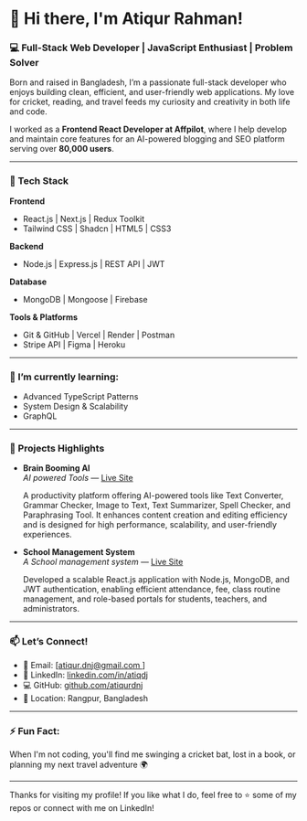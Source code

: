 <div class="markdown-heading" dir="auto">
<h1 class="heading-element" dir="auto">👋 Hi there, I'm Atiqur Rahman!</h1>
<a id="user-content--hi-there-im-salman-sadik-siddiquee" class="anchor" href="https://github.com/salsadsid#-hi-there-im-salman-sadik-siddiquee"></a></div>
<div class="markdown-heading" dir="auto">
<h3 class="heading-element" dir="auto">💻 Full-Stack Web Developer | JavaScript Enthusiast | Problem Solver</h3>
<a id="user-content--full-stack-web-developer--javascript-enthusiast--problem-solver" class="anchor" href="https://github.com/salsadsid#-full-stack-web-developer--javascript-enthusiast--problem-solver"></a></div>
<p dir="auto">Born and raised in Bangladesh, I&rsquo;m a passionate full-stack developer who enjoys building clean, efficient, and user-friendly web applications. My love for cricket, reading, and travel feeds my curiosity and creativity in both life and code.</p>
<p dir="auto">I worked as a&nbsp;<strong>Frontend React Developer at Affpilot</strong>, where I help develop and maintain core features for an AI-powered blogging and SEO platform serving over&nbsp;<strong>80,000 users</strong>.</p>
<hr />
<div class="markdown-heading" dir="auto">
<h3 class="heading-element" dir="auto">🔧 Tech Stack</h3>
<a id="user-content--tech-stack" class="anchor" href="https://github.com/atiqdj#-tech-stack"></a></div>
<p dir="auto"><strong>Frontend</strong></p>
<ul dir="auto">
<li>React.js | Next.js | Redux Toolkit</li>
<li>Tailwind CSS | Shadcn | HTML5 | CSS3</li>
</ul>
<p dir="auto"><strong>Backend</strong></p>
<ul dir="auto">
<li>Node.js | Express.js | REST API | JWT</li>
</ul>
<p dir="auto"><strong>Database</strong></p>
<ul dir="auto">
<li>MongoDB | Mongoose | Firebase</li>
</ul>
<p dir="auto"><strong>Tools &amp; Platforms</strong></p>
<ul dir="auto">
<li>Git &amp; GitHub | Vercel | Render | Postman</li>
<li>Stripe API | Figma | Heroku</li>
</ul>
<hr />
<div class="markdown-heading" dir="auto">
<h3 class="heading-element" dir="auto">🌱 I&rsquo;m currently learning:</h3>
<a id="user-content--im-currently-learning" class="anchor" href="https://github.com/salsadsid#-im-currently-learning"></a></div>
<ul dir="auto">
<li>Advanced TypeScript Patterns</li>
<li>System Design &amp; Scalability</li>
<li>GraphQL</li>
</ul>
<hr />
<div class="markdown-heading" dir="auto">
<h3 class="heading-element" dir="auto">🚀 Projects Highlights</h3>
<a id="user-content--projects-highlights" class="anchor" href="https://github.com/salsadsid#-projects-highlights"></a></div>
<ul dir="auto">
<li>
<p dir="auto"><strong>Brain Booming AI</strong><br /><em>AI powered Tools</em>&nbsp;&mdash;&nbsp;<a href="https://brainboomingai.vercel.app/" rel="nofollow">Live Site</a></p>
<p dir="auto">A productivity platform offering AI-powered tools like Text Converter, Grammar Checker, Image to Text, Text Summarizer, Spell Checker, and Paraphrasing Tool. It enhances content creation and editing efficiency and is designed for high performance, scalability, and user-friendly experiences.</p>
</li>
<li>
<p dir="auto"><strong>School Management System</strong><br /><em>A School management system</em>&nbsp;&mdash;&nbsp;<a href="https://school-management-frontend-olive.vercel.app/" rel="nofollow">Live Site</a></p>
<p dir="auto">Developed a scalable React.js application with Node.js, MongoDB, and JWT authentication, enabling efficient attendance, fee, class routine management, and role-based portals for students, teachers, and administrators.</p>
</li>
</ul>
<hr />
<div class="markdown-heading" dir="auto">
<h3 class="heading-element" dir="auto">📫 Let&rsquo;s Connect!</h3>
<a id="user-content--lets-connect" class="anchor" href="https://github.com/atiqdj#-lets-connect"></a></div>
<ul dir="auto">
<li>📧 Email: [<a href="mailto:atiqur.dnj@gmail.com
">atiqur.dnj@gmail.com
</a>]</li>
<li>💼 LinkedIn:&nbsp;<a href="https://linkedin.com/in/atiqdj" rel="nofollow">linkedin.com/in/atiqdj</a></li>
<li>💻 GitHub:&nbsp;<a href="https://github.com/atiqbd24">github.com/atiqurdnj</a></li>
<li>📍 Location: Rangpur, Bangladesh</li>
</ul>
<hr />
<div class="markdown-heading" dir="auto">
<h3 class="heading-element" dir="auto">⚡ Fun Fact:</h3>
<a id="user-content--fun-fact" class="anchor" href="https://github.com/atiqdj#-fun-fact"></a></div>
<p dir="auto">When I'm not coding, you'll find me swinging a cricket bat, lost in a book, or planning my next travel adventure 🌍</p>
<hr />
<p dir="auto">Thanks for visiting my profile! If you like what I do, feel free to ⭐ some of my repos or connect with me on LinkedIn!</p>
